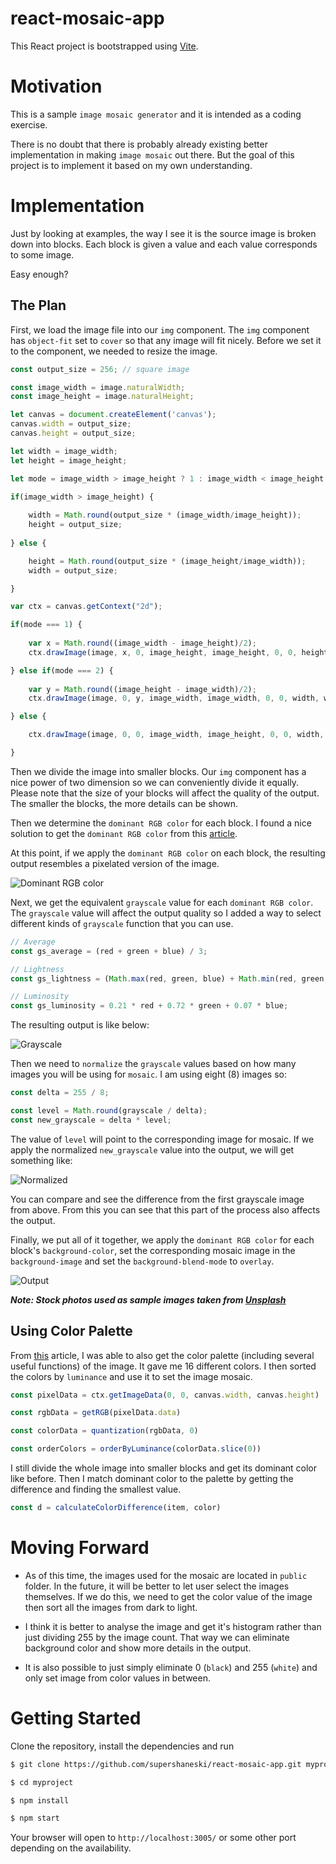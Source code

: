 react-mosaic-app
==========

This React project is bootstrapped using [Vite](https://vitejs.dev/guide/).

# Motivation

This is a sample `image mosaic generator` and it is intended as a coding exercise.

There is no doubt that there is probably already existing better implementation in making `image mosaic` out there. But the goal of this project is to implement it based on my own understanding.

# Implementation

Just by looking at examples, the way I see it is the source image is broken down into blocks.
Each block is given a value and each value corresponds to some image.

Easy enough?

## The Plan

First, we load the image file into our `img` component.
The `img` component has `object-fit` set to `cover` so that any image will fit nicely.
Before we set it to the component, we needed to resize the image.

```javascript
const output_size = 256; // square image

const image_width = image.naturalWidth;
const image_height = image.naturalHeight;

let canvas = document.createElement('canvas');
canvas.width = output_size;
canvas.height = output_size;

let width = image_width;
let height = image_height;

let mode = image_width > image_height ? 1 : image_width < image_height ? 2 : 0;

if(image_width > image_height) {
        
    width = Math.round(output_size * (image_width/image_height));
    height = output_size;
      
} else {

    height = Math.round(output_size * (image_height/image_width));
    width = output_size;

}

var ctx = canvas.getContext("2d");

if(mode === 1) {
    
    var x = Math.round((image_width - image_height)/2);
    ctx.drawImage(image, x, 0, image_height, image_height, 0, 0, height, height);

} else if(mode === 2) {
    
    var y = Math.round((image_height - image_width)/2);
    ctx.drawImage(image, 0, y, image_width, image_width, 0, 0, width, width);

} else {

    ctx.drawImage(image, 0, 0, image_width, image_height, 0, 0, width, height);

}

```

Then we divide the image into smaller blocks.
Our `img` component has a nice power of two dimension so we can conveniently divide it equally.
Please note that the size of your blocks will affect the quality of the output.
The smaller the blocks, the more details can be shown.

Then we determine the `dominant RGB color` for each block.
I found a nice solution to get the `dominant RGB color` from this [article](https://dev.to/producthackers/creating-a-color-palette-with-javascript-44ip).

At this point, if we apply the `dominant RGB color` on each block, the resulting output resembles a pixelated version of the image.

![Dominant RGB color](./docs/image1.jpeg "Dominant RGB color")

Next, we get the equivalent `grayscale` value for each `dominant RGB color`.
The `grayscale` value will affect the output quality so I added a way to select different kinds of `grayscale` function that you can use.

```javascript
// Average
const gs_average = (red + green + blue) / 3;

// Lightness
const gs_lightness = (Math.max(red, green, blue) + Math.min(red, green, blue)) / 2;

// Luminosity
const gs_luminosity = 0.21 * red + 0.72 * green + 0.07 * blue;
```

The resulting output is like below:

![Grayscale](./docs/image2.jpeg "Grayscale")

Then we need to `normalize` the `grayscale` values based on how many images you will be using for `mosaic`.
I am using eight (8) images so:

```javascript
const delta = 255 / 8;

const level = Math.round(grayscale / delta);
const new_grayscale = delta * level;
```

The value of `level` will point to the corresponding image for mosaic.
If we apply the normalized `new_grayscale` value into the output, we will get something like:

![Normalized](./docs/image3.jpeg "Normalized")

You can compare and see the difference from the first grayscale image from above.
From this you can see that this part of the process also affects the output.

Finally, we put all of it together, we apply the `dominant RGB color` for each block's `background-color`, set the corresponding mosaic image in the `background-image` and set the `background-blend-mode` to `overlay`.


![Output](./docs/image4.jpeg "Output Image")

***Note: Stock photos used as sample images taken from [Unsplash](https://unsplash.com/photos/7YVZYZeITc8)*** 

## Using Color Palette

From [this](https://dev.to/producthackers/creating-a-color-palette-with-javascript-44ip) article, I was able to also get the color palette (including several useful functions) of the image. It gave me 16 different colors. I then sorted the colors by `luminance` and use it to set the image mosaic.

```javascript
const pixelData = ctx.getImageData(0, 0, canvas.width, canvas.height)

const rgbData = getRGB(pixelData.data)

const colorData = quantization(rgbData, 0)

const orderColors = orderByLuminance(colorData.slice(0))
```


I still divide the whole image into smaller blocks and get its dominant color like before.
Then I match dominant color to the palette by getting the difference and finding the smallest value.

```javascript
const d = calculateColorDifference(item, color)
```

# Moving Forward

* As of this time, the images used for the mosaic are located in `public` folder.
  In the future, it will be better to let user select the images themselves.
  If we do this, we need to get the color value of the image then sort all the images from dark to light.

* I think it is better to analyse the image and get it's histogram rather than just dividing 255 by the image count.
  That way we can eliminate background color and show more details in the output.

* It is also possible to just simply eliminate 0 (`black`) and 255 (`white`) and only set image from color values in between.

# Getting Started

Clone the repository, install the dependencies and run

```sh
$ git clone https://github.com/supershaneski/react-mosaic-app.git myproject

$ cd myproject

$ npm install

$ npm start
```

Your browser will open to `http://localhost:3005/` or some other port depending on the availability.
